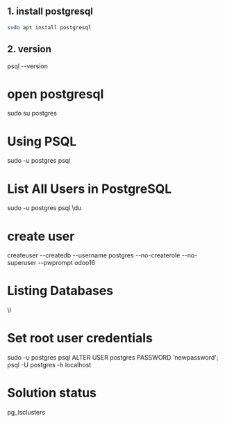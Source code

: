 
## 1. install postgresql

```bash
sudo apt install postgresql
```

## 2. version

psql --version

# open postgresql

sudo su postgres

# Using PSQL

sudo -u postgres psql

# List All Users in PostgreSQL

sudo -u postgres psql
\du

# create user

createuser --createdb --username postgres --no-createrole --no-superuser --pwprompt odoo16

# Listing Databases

\l



# Set root user credentials

sudo -u postgres psql
ALTER USER postgres PASSWORD 'newpassword';
psql -U postgres -h localhost

# Solution status

pg_lsclusters
